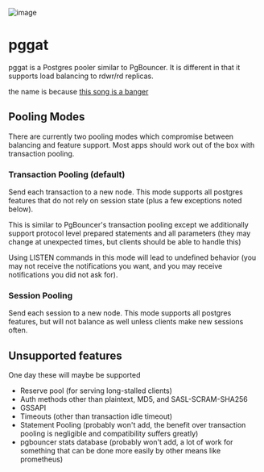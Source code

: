 ![image](https://github.com/user-attachments/assets/fbb0be19-9dce-4a54-b4ef-bea001bd8b46)

# pggat
pggat is a Postgres pooler similar to PgBouncer. It is different in that it supports load balancing to rdwr/rd replicas.

the name is because [this song is a banger](https://www.youtube.com/watch?v=-DqCc2DJ0sg)




## Pooling Modes
There are currently two pooling modes which compromise between balancing and feature support. Most apps should work out of the box with transaction pooling.

### Transaction Pooling (default)
Send each transaction to a new node. This mode supports all postgres features that do not rely on session state (plus a few exceptions noted below).

This is similar to PgBouncer's transaction pooling except we additionally support protocol level prepared statements and all parameters (they may change at unexpected times, but clients should be able to handle this)

Using LISTEN commands in this mode will lead to undefined behavior (you may not receive the notifications you want, and you may receive notifications you did not ask for).

### Session Pooling
Send each session to a new node. This mode supports all postgres features, but will not balance as well unless clients make new sessions often.

## Unsupported features
One day these will maybe be supported
- Reserve pool (for serving long-stalled clients)
- Auth methods other than plaintext, MD5, and SASL-SCRAM-SHA256
- GSSAPI
- Timeouts (other than transaction idle timeout)
- Statement Pooling (probably won't add, the benefit over transaction pooling is negligible and compatibility suffers greatly)
- pgbouncer stats database (probably won't add, a lot of work for something that can be done more easily by other means like prometheus)

